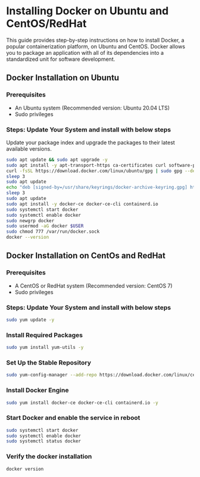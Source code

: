 # Installing Docker on Ubuntu and CentOS/RedHat

This guide provides step-by-step instructions on how to install Docker, a popular containerization platform, on Ubuntu and CentOS. Docker allows you to package an application with all of its dependencies into a standardized unit for software development.

## Docker Installation on Ubuntu

### Prerequisites
- An Ubuntu system (Recommended version: Ubuntu 20.04 LTS)
- Sudo privileges

### Steps: Update Your System and install with below steps
Update your package index and upgrade the packages to their latest available versions.

```bash
sudo apt update && sudo apt upgrade -y
sudo apt install -y apt-transport-https ca-certificates curl software-properties-common
curl -fsSL https://download.docker.com/linux/ubuntu/gpg | sudo gpg --dearmor -o /usr/share/keyrings/docker-archive-keyring.gpg
sleep 3
sudo apt update
echo "deb [signed-by=/usr/share/keyrings/docker-archive-keyring.gpg] https://download.docker.com/linux/ubuntu $(lsb_release -cs) stable" | sudo tee /etc/apt/sources.list.d/docker.list > /dev/null
sleep 3
sudo apt update
sudo apt install -y docker-ce docker-ce-cli containerd.io
sudo systemctl start docker
sudo systemctl enable docker
sudo newgrp docker
sudo usermod -aG docker $USER
sudo chmod 777 /var/run/docker.sock
docker --version
````

## Docker Installation on CentOs and RedHat

### Prerequisites
- A CentOS or RedHat system (Recommended version: CentOS 7)
- Sudo privileges

### Steps: Update Your System and install with below steps
```bash
sudo yum update -y
````
### Install Required Packages
```bash
sudo yum install yum-utils -y
```
### Set Up the Stable Repository
```bash
sudo yum-config-manager --add-repo https://download.docker.com/linux/centos/docker-ce.repo
```
### Install Docker Engine
```bash
sudo yum install docker-ce docker-ce-cli containerd.io -y
```
### Start Docker and enable the service in reboot
```bash
sudo systemctl start docker
sudo systemctl enable docker
sudo systemctl status docker
```
### Verify the docker installation 
```bash
docker version
```



